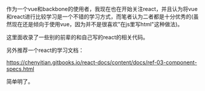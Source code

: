 作为一个vue和backbone的使用者，我现在也在开始关注react，并且认为将vue和react进行比较学习是一个不错的学习方式，而笔者认为二者都是十分优秀的(虽然现在还是倾向于使用vue，因为并不是很喜欢"在js里写html"这种做法)。

这里面收录了一些别的前辈的和自己写的react的相关代码。

另外推荐一个react的学习文档：

https://chenyitian.gitbooks.io/react-docs/content/docs/ref-03-component-specs.html

简单明了。
